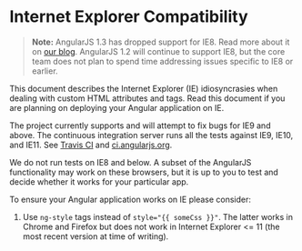 <!--
{
"name" : "ie",
"version" : "0.1",
"title" : "Internet Explorer Compatibility",
"description" : "This document describes the Internet Explorer (IE) idiosyncrasies when dealing with custom HTML attributes and tags.",
"canonicalSource" : "https://docs.angularjs.org/guide/ie",
"homepage" : "https://docs.angularjs.org/guide",
"freshnessDate" : 2015-06-02,
"license" : "CC BY 3.0"
}
-->


<!-- @section -->

# Internet Explorer Compatibility

> **Note:** AngularJS 1.3 has dropped support for IE8. Read more about it on
>[our blog](http://blog.angularjs.org/2013/12/angularjs-13-new-release-approaches.html).
>AngularJS 1.2 will continue to support IE8, but the core team does not plan to spend time
>addressing issues specific to IE8 or earlier.

This document describes the Internet Explorer (IE) idiosyncrasies when dealing with custom HTML
attributes and tags. Read this document if you are planning on deploying your Angular application
on IE.

The project currently supports and will attempt to fix bugs for IE9 and above. The continuous
integration server runs all the tests against IE9, IE10, and IE11. See
[Travis CI](https://travis-ci.org/angular/angular.js) and
[ci.angularjs.org](http://ci.angularjs.org).

We do not run tests on IE8 and below. A subset of the AngularJS functionality may work on these
browsers, but it is up to you to test and decide whether it works for your particular app.


To ensure your Angular application works on IE please consider:

1. Use `ng-style` tags instead of `style="{{ someCss }}"`. The latter works in Chrome and Firefox
   but does not work in Internet Explorer <= 11 (the most recent version at time of writing).